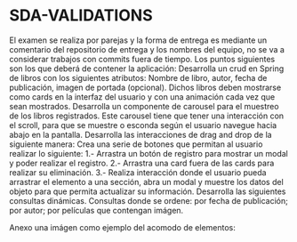 # SDA-VALIDATIONS

El examen se realiza por parejas y la forma de entrega es mediante un comentario del repositorio de entrega y los nombres del equipo, no se va a considerar trabajos con commits fuera de tiempo. Los puntos siguientes son los que deberá de contener la aplicación:
Desarrolla un crud en Spring de libros con los siguientes atributos: Nombre de libro, autor, fecha de publicación, imagen de portada (opcional). Dichos libros deben mostrarse como cards en la interfaz del usuario y con una animación cada vez que sean mostrados.
Desarrolla un componente de carousel para el muestreo de los libros registrados. Este carousel tiene que tener una interacción con el scroll, para que se muestre o esconda según el usuario navegue hacia abajo en la pantalla.
Desarrolla las interacciones de drag and drop de la siguiente manera: Crea una serie de botones que permitan al usuario realizar lo siguiente: 
1.- Arrastra un botón de registro para mostrar un modal y poder realizar el registro.
2.- Arrastra una card fuera de las cards para realizar su eliminación.
3.- Realiza interacción donde el usuario pueda arrastrar el elemento a una sección, abra un modal y muestre los datos del objeto para que permita actualizar su información.
Desarrolla las siguientes consultas dinámicas. Consultas donde se ordene: por fecha de publicación; por autor; por películas que contengan imágen.

Anexo una imágen como ejemplo del acomodo de elementos: